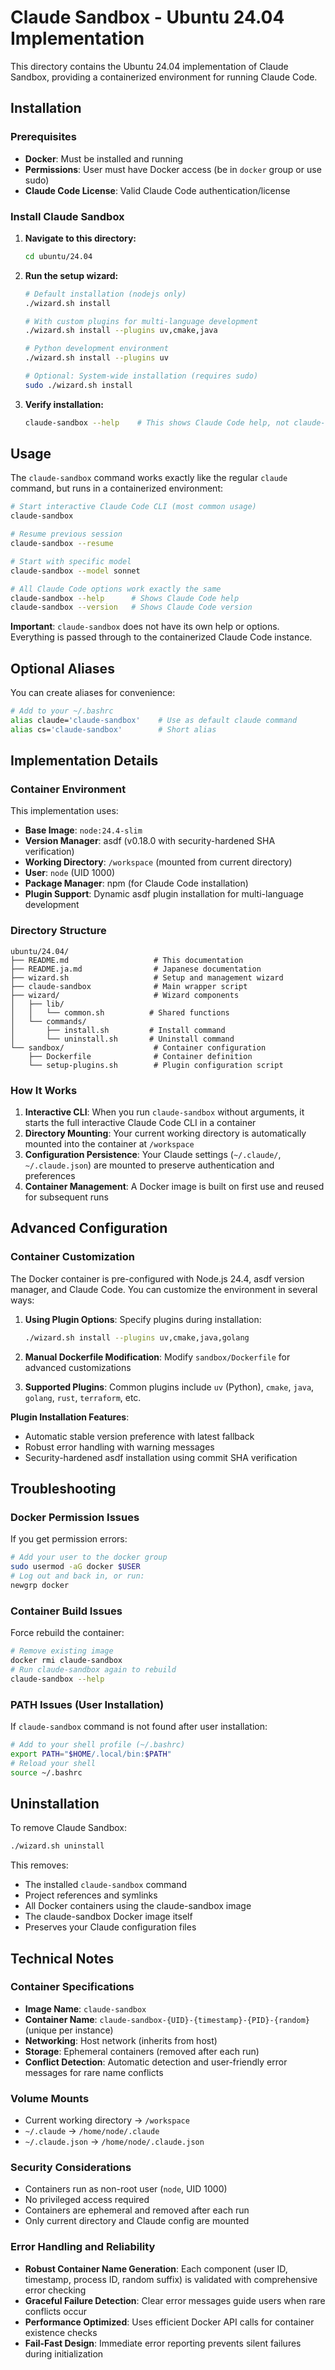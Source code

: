 # Claude Sandbox - Ubuntu 24.04 Implementation

This directory contains the Ubuntu 24.04 implementation of Claude Sandbox, providing a containerized environment for running Claude Code.

## Installation

### Prerequisites

- **Docker**: Must be installed and running
- **Permissions**: User must have Docker access (be in `docker` group or use sudo)
- **Claude Code License**: Valid Claude Code authentication/license

### Install Claude Sandbox

1. **Navigate to this directory:**
   ```bash
   cd ubuntu/24.04
   ```

2. **Run the setup wizard:**
   ```bash
   # Default installation (nodejs only)
   ./wizard.sh install
   
   # With custom plugins for multi-language development
   ./wizard.sh install --plugins uv,cmake,java
   
   # Python development environment
   ./wizard.sh install --plugins uv
   
   # Optional: System-wide installation (requires sudo)
   sudo ./wizard.sh install
   ```

3. **Verify installation:**
   ```bash
   claude-sandbox --help    # This shows Claude Code help, not claude-sandbox help
   ```

## Usage

The `claude-sandbox` command works exactly like the regular `claude` command, but runs in a containerized environment:

```bash
# Start interactive Claude Code CLI (most common usage)
claude-sandbox

# Resume previous session
claude-sandbox --resume

# Start with specific model
claude-sandbox --model sonnet

# All Claude Code options work exactly the same
claude-sandbox --help      # Shows Claude Code help
claude-sandbox --version   # Shows Claude Code version
```

**Important**: `claude-sandbox` does not have its own help or options. Everything is passed through to the containerized Claude Code instance.

## Optional Aliases

You can create aliases for convenience:

```bash
# Add to your ~/.bashrc
alias claude='claude-sandbox'    # Use as default claude command
alias cs='claude-sandbox'        # Short alias
```

## Implementation Details

### Container Environment

This implementation uses:
- **Base Image**: `node:24.4-slim`
- **Version Manager**: asdf (v0.18.0 with security-hardened SHA verification)
- **Working Directory**: `/workspace` (mounted from current directory)
- **User**: `node` (UID 1000)
- **Package Manager**: npm (for Claude Code installation)
- **Plugin Support**: Dynamic asdf plugin installation for multi-language development

### Directory Structure

```
ubuntu/24.04/
├── README.md                   # This documentation
├── README.ja.md                # Japanese documentation  
├── wizard.sh                   # Setup and management wizard
├── claude-sandbox              # Main wrapper script
├── wizard/                     # Wizard components
│   ├── lib/
│   │   └── common.sh          # Shared functions
│   └── commands/
│       ├── install.sh         # Install command
│       └── uninstall.sh       # Uninstall command
└── sandbox/                    # Container configuration
    ├── Dockerfile              # Container definition
    └── setup-plugins.sh        # Plugin configuration script
```

### How It Works

1. **Interactive CLI**: When you run `claude-sandbox` without arguments, it starts the full interactive Claude Code CLI in a container
2. **Directory Mounting**: Your current working directory is automatically mounted into the container at `/workspace`
3. **Configuration Persistence**: Your Claude settings (`~/.claude/`, `~/.claude.json`) are mounted to preserve authentication and preferences
4. **Container Management**: A Docker image is built on first use and reused for subsequent runs

## Advanced Configuration

### Container Customization

The Docker container is pre-configured with Node.js 24.4, asdf version manager, and Claude Code. You can customize the environment in several ways:

1. **Using Plugin Options**: Specify plugins during installation:
   ```bash
   ./wizard.sh install --plugins uv,cmake,java,golang
   ```

2. **Manual Dockerfile Modification**: Modify `sandbox/Dockerfile` for advanced customizations

3. **Supported Plugins**: Common plugins include `uv` (Python), `cmake`, `java`, `golang`, `rust`, `terraform`, etc.

**Plugin Installation Features**:
- Automatic stable version preference with latest fallback
- Robust error handling with warning messages
- Security-hardened asdf installation using commit SHA verification

## Troubleshooting

### Docker Permission Issues

If you get permission errors:

```bash
# Add your user to the docker group
sudo usermod -aG docker $USER
# Log out and back in, or run:
newgrp docker
```

### Container Build Issues

Force rebuild the container:

```bash
# Remove existing image
docker rmi claude-sandbox
# Run claude-sandbox again to rebuild
claude-sandbox --help
```

### PATH Issues (User Installation)

If `claude-sandbox` command is not found after user installation:

```bash
# Add to your shell profile (~/.bashrc)
export PATH="$HOME/.local/bin:$PATH"
# Reload your shell
source ~/.bashrc
```

## Uninstallation

To remove Claude Sandbox:

```bash
./wizard.sh uninstall
```

This removes:
- The installed `claude-sandbox` command
- Project references and symlinks  
- All Docker containers using the claude-sandbox image
- The claude-sandbox Docker image itself
- Preserves your Claude configuration files

## Technical Notes

### Container Specifications

- **Image Name**: `claude-sandbox`
- **Container Name**: `claude-sandbox-{UID}-{timestamp}-{PID}-{random}` (unique per instance)
- **Networking**: Host network (inherits from host)
- **Storage**: Ephemeral containers (removed after each run)
- **Conflict Detection**: Automatic detection and user-friendly error messages for rare name conflicts

### Volume Mounts

- Current working directory → `/workspace`
- `~/.claude` → `/home/node/.claude`
- `~/.claude.json` → `/home/node/.claude.json`

### Security Considerations

- Containers run as non-root user (`node`, UID 1000)
- No privileged access required
- Containers are ephemeral and removed after each run
- Only current directory and Claude config are mounted

### Error Handling and Reliability

- **Robust Container Name Generation**: Each component (user ID, timestamp, process ID, random suffix) is validated with comprehensive error checking
- **Graceful Failure Detection**: Clear error messages guide users when rare conflicts occur
- **Performance Optimized**: Uses efficient Docker API calls for container existence checks
- **Fail-Fast Design**: Immediate error reporting prevents silent failures during initialization
